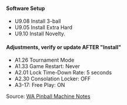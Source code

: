 #### Software Setup
-   U9.08 Install 3-ball
-   U9.05 Install Extra Hard
-   U9.10 Install Novelty.
#### Adjustments, verify or update AFTER "Install"
-   A1.26 Tournament Mode
-   A1.33 Game Restart: Never
-   A2.01 Lock Time-Down Rate: 5 seconds
-   A2.30 Consolation Locker: OFF
-   A3-17: Free Play: ON

Source: [WA Pinball Machine Notes](http://wapinball.net/setups/)
